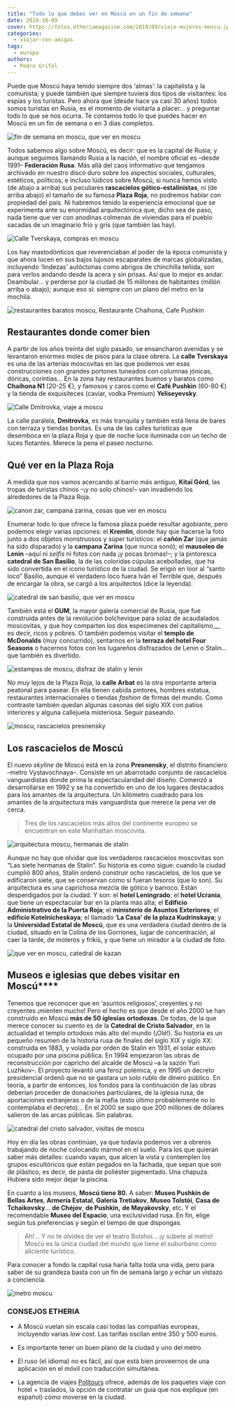 ```yaml
---
title: "Todo lo que debes ver en Moscú en un fin de semana"
date: 2019-10-09
cover: https://fotos.etheriamagazine.com/2019/09/viaje-mujeres-moscu.jpg
categories: 
  - viajar-con-amigas
tags: 
  - europa
authors: 
  - Pedro Grifol
---
```


Puede que Moscú haya tenido siempre dos ‘almas’: la capitalista y la comunista; y puede 
también que siempre tuviera dos tipos de visitantes: los espías y los turistas. Pero 
ahora que (desde hace ya casi 30 años) todos somos turistas en Rusia, es el momento de 
visitarla a placer… y preguntar todo lo que se nos ocurra. Te contamos todo lo que 
puedes hacer en Moscú en un fin de semana o en 3 días completos. 

![fin de semana en moscu, que ver en moscu](https://fotos.etheriamagazine.com/2019/09/viaje-mujeres-moscu.jpg "Viajar a Moscú siempre es un buen plan. © P.Grifol")

Todos sabemos algo sobre Moscú, es decir: que es la capital de Rusia; y aunque seguimos 
llamando Rusia a la nación, el nombre oficial es –desde 1991– **Federación Rusa**. Más 
allá del caos informativo que tengamos archivado en nuestro disco duro sobre los 
aspectos sociales, culturales, estéticos, políticos, e incluso lúdicos sobre Moscú, si 
nunca hemos visto (de abajo a arriba) sus peculiares **rascacielos 
gótico-estalinistas**, ni (de arriba abajo) el tamaño de su famosa **Plaza Roja**, no 
podremos hablar con propiedad del país. Ni habremos tenido la experiencia emocional que 
se experimenta ante su enormidad arquitectónica que, dicho sea de paso, nada tiene que 
ver con anodinas colmenas de viviendas para el pueblo sacadas de un imaginario frío y 
gris (que también las hay). 

![Calle Tverskaya, compras en moscu](https://fotos.etheriamagazine.com/2019/09/moscu-Calle-Tverskaya.jpg "Calle Tverskaya. © P. Grifol")

Los hay mastodónticos que reverenciaban al poder de la época comunista y que ahora lucen 
en sus bajos lujosos escaparates de marcas globalizadas, incluyendo ‘lindezas’ 
autóctonas como abrigos de chinchilla teñida, son para verlos andando desde la acera y 
sin prisas. Así que lo mejor es andar. Deambular… y perderse por la ciudad de 15 
millones de habitantes (millón arriba o abajo); aunque eso sí: siempre con un plano del 
metro en la mochila. 

![restaurantes baratos moscu, Restaurante Chaihona, Cafe Pushkin](https://fotos.etheriamagazine.com/2019/09/moscu-restaurante-barato.jpg "Restaurante Chaihona y Café Pushkin. © P. Grifol")

## Restaurantes donde comer bien

A partir de los años treinta del siglo pasado, se ensancharon avenidas y se levantaron 
enormes moles de pisos para la clase obrera. La **calle Tverskaya** es una de las 
arterias moscovitas en las que podemos ver esas construcciones con grandes portones 
tuneados con columnas jónicas, dóricas, corintias… En la zona hay restaurantes buenos y 
baratos como **Chaihona N1** (20-25 €), y famosos y caros como el **Café Pushkin** 
(60-80 €) y la tienda de exquisiteces (caviar, vodka Premium) **Yeliseyevsky**. 

![Calle Dmitrovka, viaje a moscu](https://fotos.etheriamagazine.com/2019/09/moscu-calle-dmitrovka.jpg "Calle Dmitrovka. © P.Grifol")

La calle paralela, **Dmitrovka**, es más tranquila y también está llena de bares con 
terraza y tiendas bonitas. Es una de las calles turísticas que desemboca en la plaza 
Roja y que de noche luce iluminada con un techo de luces flotantes. Merece la pena el 
paseo nocturno. 

## Qué ver en la Plaza Roja

A medida que nos vamos acercando al barrio más antiguo, **Kitaï Górd**, las tropas de 
turistas chinos –¡y no solo chinos!– van invadiendo los alrededores de la Plaza Roja. 

![canon zar, campana zarina, cosas que ver en moscu](https://fotos.etheriamagazine.com/2019/09/moscu-Kremlin-canon-zar-campana-zarina.jpg "Cañón Zar y campana Zarina. © P. Grifol")

Enumerar todo lo que ofrece la famosa plaza puede resultar agobiante, pero podemos 
elegir varias opciones: el **Kremlin**, donde hay que hacerse la foto junto a dos 
objetos monstruosos y súper turísticos: el **cañón Zar** (que jamás ha sido disparado) y 
la **campana Zarina** (que nunca sonó); el **mausoleo de Lenin** –aquí ni _selfis_ ni 
fotos con nada ¡y pocas bromas!–; y la pintoresca **catedral de San Basilio**, la de las 
coloridas cúpulas acebolladas, que ha sido convertida en el icono turístico de la 
ciudad. Se erigió en loor al “santo loco” Basilio, aunque el verdadero loco fuera Iván 
el Terrible que, después de encargar la obra, se cargó a los arquitectos (dice la 
leyenda). 

![catedral de san basilio, que ver en moscu](https://fotos.etheriamagazine.com/2019/09/moscu-Catedral-de-San-Basilio.jpg "Catedral de San Basilio. © P. Grifol")

También está el **GUM**, la mayor galería comercial de Rusia, que fue construida antes 
de la revolución bolchevique para solaz de acaudalados moscovitas, y que hoy comparten 
los dos especímenes del capitalismo_,_ es decir, ricos y pobres. O también podemos 
visitar el **templo de McDonalds** (muy concurrido), sentarnos en la **terraza del hotel 
Four Seasons** o hacernos fotos con los lugareños disfrazados de Lenin o Stalin… que 
también es divertido. 

![estampas de moscu, disfraz de stalin y lenin](https://fotos.etheriamagazine.com/2019/09/moscu-Stalin-Lenin.jpg "Lugareños vestidos de Stalin y Lenin. © P.Grifol")

No muy lejos de la Plaza Roja, la **calle Arbat** es la otra importante arteria peatonal 
para pasear. En ella tienen cabida pintores, hombres estatua, restaurantes 
internacionales o tiendas _fashion_ de firmas del mundo. Como contraste también quedan 
algunas casonas del siglo XIX con patios interiores y alguna callejuela misteriosa. 
Seguir paseando. 

![moscu, rascacielos presnensky](https://fotos.etheriamagazine.com/2019/09/moscu-Rascacielos-de-Presnensky.jpg "Rascacielos de Presnensky. © P. Grifol")

## Los rascacielos de Moscú

El nuevo _skyline_ de Moscú está en la zona **Presnensky**, el distrito financiero 
–metro Vystavochnaya–. Consiste en un abarrotado conjunto de rascacielos vanguardistas 
donde prima la espectacularidad del diseño. Comenzó a desarrollarse en 1992 y se ha 
convertido en uno de los lugares destacados para los amantes de la arquitectura. Un 
kilómetro cuadrado para los amantes de la arquitectura más vanguardista que merece la 
pena ver de cerca. 

> Tres de los rascacielos más altos del continente europeo se encuentran en este Manhattan 
> moscovita. 

![arquitectura moscu, hermanas de stalin](https://fotos.etheriamagazine.com/2019/09/moscu-hermanas-stalin.jpg "La Universidad Estatal de Moscú es una de las 'Siete hermanas de Stalin'. © P.Grifol")

Aunque no hay que olvidar que los verdaderos rascacielos moscovitas son “Las siete 
hermanas de Stalin”. Su historia es como sigue: cuando la ciudad cumplió 800 años, 
Stalin ordenó construir ocho rascacielos, de los que se edificaron siete, que se 
conservan como si fueran tesoros (que lo son). Su arquitectura es una caprichosa mezcla 
de gótico y barroco. Están desperdigados por la ciudad. Y son: el **hotel Leningrado**; 
el **hotel Ucrania**, que tiene un espectacular bar en la planta más alta; el **Edificio 
Administrativo de la Puerta Roja**; el **ministerio de Asuntos Exteriores**; el 
**edificio Kotelnicheskaya**; el llamado ‘**La Casa’ de la plaza Kudrinskaya**; y la 
**Universidad Estatal de Moscú**, que es una verdadera ciudad dentro de la ciudad, 
situado en la Colina de los Gorriones, lugar de concentración, al caer la tarde, de 
moteros y frikis, y que tiene un mirador a la ciudad de foto. 

![que ver en moscu, catedral de kazan](https://fotos.etheriamagazine.com/2019/09/moscu-Catedral-de-Kazan-calle-Nikolskaya.jpg "Catedral de Kazan y calle Nikolskaya. © P.Grifol")

## Museos e iglesias que debes visitar en Moscú****

Tenemos que reconocer que en ‘asuntos religiosos’, creyentes y no creyentes ¡mienten 
mucho! Pero el hecho es que desde el año 2000 se han construido en Moscú **más de 50 
iglesias ortodoxas**. De todas, de la que merece conocer su cuento es de la **Catedral 
de Cristo Salvador**, en la actualidad el templo ortodoxo más alto del mundo (¡Olé!). Su 
historia es un pequeño resumen de la historia rusa de finales del siglo XIX y siglo XX: 
construida en 1883, y volada por orden de Stalin en 1931, el solar estuvo ocupado por 
una piscina pública. En 1994 empezaron las obras de reconstrucción por capricho del 
alcalde de Moscú –a la sazón Yuri Luzhkov–. El proyecto levantó una feroz polémica, y en 
1995 un decreto presidencial ordenó que no se gastara un solo rublo de dinero público. 
En teoría, a partir de entonces, los fondos para la continuación de las obras deberían 
proceder de donaciones particulares, de la iglesia rusa, de aportaciones extranjeras o 
de la mafia (esto último probablemente no lo contemplaba el decreto)… En el 2000 se supo 
que 200 millones de dólares salieron de las arcas públicas. Sin palabras. 

![catedral del cristo salvador, visitas de moscu](https://fotos.etheriamagazine.com/2019/09/moscu-Catedral-de-Cristo-Salvador.jpg "Catedral del Cristo Salvador. © P.Grifol")

Hoy en día las obras continúan, ya que todavía podemos ver a obreros trabajando de noche 
colocando mármol en el suelo. Para los que quieran saber más detalles: cuando vayan, que 
alcen la vista y contemplen los grupos escultóricos que están pegados en la fachada, que 
sepan que son de plástico, es decir, de pasta de poliéster pigmentado. Una chapuza. 
Hubiera sido mejor dejar la piscina. 

En cuanto a los museos, **Moscú tiene 80.** A saber: **Museo Pushkin de Bellas Artes**, 
**Armería Estatal**, **Galería Tretiakov**, **Museo Tolstói**, **Casa de Tchaikovsky**… 
**de Chéjov**, **de Pushkin,** **de Mayakovsky**, etc. Y el recomendable **Museo del 
Espacio**, una exclusividad rusa. En fin, elige según tus preferencias y según el tiempo 
de que dispongas. 

> Ah!... Y no te olvides de ver el teatro Bolshoi… ¡y súbete al metro! Moscú es la única 
> ciudad del mundo que tiene el suburbano como aliciente turístico. 

Para conocer a fondo la capital rusa haría falta toda una vida, pero para saber de su 
grandeza basta con un fin de semana largo y echar un vistazo a conciencia. 

![metro moscu](https://fotos.etheriamagazine.com/2019/09/Moscu-Metro.jpg "Metro de Moscú. © P.Grifol")

### CONSEJOS ETHERIA

- A Moscú vuelan sin escala casi todas las compañías europeas, incluyendo varias _low 
cost_. Las tarifas oscilan entre 350 y 500 euros. 

- Es importante tener un buen plano de la ciudad y uno del metro. 

- El ruso (el idioma) no es fácil, así que está bien proveernos de una aplicación en el 
móvil con traducción simultánea. 

- La agencia de viajes [Politours](http://www.politours.com) ofrece, además de los 
paquetes viaje con hotel + traslados, la opción de contratar un guía que nos explique 
(en español) cómo moverse en la ciudad.
